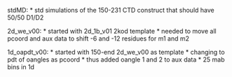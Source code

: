 stdMD:
    * std simulations of the 150-231 CTD construct that should have 50/50 D1/D2

2d_we_v00:
    * started with 2d_1b_v01 2kod template
    * needed to move all pcoord and aux data to shift -6 and -12 residues for m1 and m2

1d_oapdt_v00:
    * started with 150-end 2d_we_v00 as template
    * changing to pdt of oangles as pcoord
        * thus added oangle 1 and 2 to aux data
    * 25 mab bins in 1d

